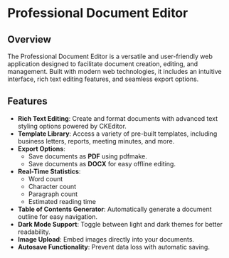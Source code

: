 # Professional Document Editor

## Overview
The Professional Document Editor is a versatile and user-friendly web application designed to facilitate document creation, editing, and management. Built with modern web technologies, it includes an intuitive interface, rich text editing features, and seamless export options.

## Features
- **Rich Text Editing**: Create and format documents with advanced text styling options powered by CKEditor.
- **Template Library**: Access a variety of pre-built templates, including business letters, reports, meeting minutes, and more.
- **Export Options**:
  - Save documents as **PDF** using pdfmake.
  - Save documents as **DOCX** for easy offline editing.
- **Real-Time Statistics**:
  - Word count
  - Character count
  - Paragraph count
  - Estimated reading time
- **Table of Contents Generator**: Automatically generate a document outline for easy navigation.
- **Dark Mode Support**: Toggle between light and dark themes for better readability.
- **Image Upload**: Embed images directly into your documents.
- **Autosave Functionality**: Prevent data loss with automatic saving.
